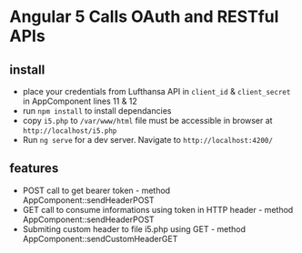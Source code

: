 # Angular 5 Calls OAuth and RESTful APIs

## install
* place your credentials from Lufthansa API in `client_id` & `client_secret` in AppComponent lines 11 & 12
* run `npm install` to install dependancies
* copy `i5.php` to `/var/www/html` file must be accessible in browser at `http://localhost/i5.php`
* Run `ng serve` for a dev server. Navigate to `http://localhost:4200/`

## features
* POST call to get bearer token - method AppComponent::sendHeaderPOST
* GET call to consume informations using token in HTTP header - method AppComponent::sendHeaderPOST
* Submiting custom header to file i5.php using GET - method AppComponent::sendCustomHeaderGET